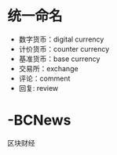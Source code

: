 
# 统一命名
- 数字货币：digital currency
- 计价货币：counter currency
- 基准货币：base currency
- 交易所：exchange
- 评论：comment
- 回复: review

# -BCNews
区块财经

